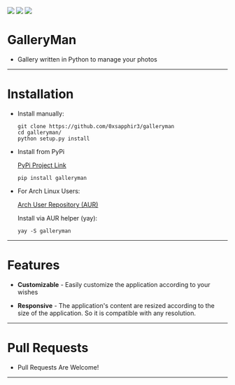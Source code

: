 <img src="https://img.shields.io/github/issues/0xsapphir3/galleryman?color=%232E3440&label=Issues&style=for-the-badge"> <img src="https://img.shields.io/github/forks/0xsapphir3/galleryman?color=%232E3440&label=Forks&style=for-the-badge"> <img src="https://img.shields.io/github/stars/0xsapphir3/galleryman?color=%232E3440&style=for-the-badge">

# GalleryMan

 - Gallery written in Python to manage your photos

<hr>

# Installation

 - Install manually:

    ```
    git clone https://github.com/0xsapphir3/galleryman
    cd galleryman/
    python setup.py install
    ```
 
- Install from PyPi
    
    <a href="https://pypi.org/project/galleryman/">PyPi Project Link</a>
    
    ```
    pip install galleryman
    ```
    
- For Arch Linux Users:

    <a href="https://aur.archlinux.org/packages/galleryman-git/">Arch User Repository (AUR) </a>
    
    Install via AUR helper (yay):

    ```
    yay -S galleryman
    ```

<hr>

# Features

- **Customizable** - Easily customize the application according to your wishes

- **Responsive** - The application's content are resized according to the size of the application. So it is compatible with any resolution.

<hr>

# Pull Requests

- Pull Requests Are Welcome!

<hr>
